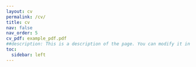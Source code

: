 ```yaml
---
layout: cv
permalink: /cv/
title: cv
nav: false
nav_order: 5
cv_pdf: example_pdf.pdf
##description: This is a description of the page. You can modify it in '_pages/cv.md'. You can also change or remove the top pdf download button.
toc:
  sidebar: left
---
```

